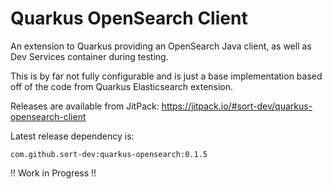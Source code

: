 # Quarkus OpenSearch Client

An extension to Quarkus providing an OpenSearch Java client, as well as Dev Services container during testing.

This is by far not fully configurable and is just a base implementation based off of the code from Quarkus Elasticsearch extension.

Releases are available from JitPack: https://jitpack.io/#sort-dev/quarkus-opensearch-client

Latest release dependency is:
```text
com.github.sort-dev:quarkus-opensearch:0.1.5
```

!! Work in Progress !!